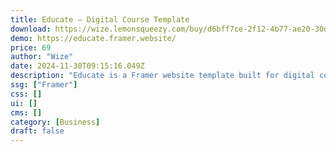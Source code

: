 ```yaml
---
title: Educate — Digital Course Template
download: https://wize.lemonsqueezy.com/buy/d6bff7ce-2f12-4b77-ae20-30dccc4a0a29
demo: https://educate.framer.website/
price: 69
author: "Wize"
date: 2024-11-30T09:15:16.049Z
description: "Educate is a Framer website template built for digital course creators. It's built with a conversion funnel that contains everything you need to sell your course effectively."
ssg: ["Framer"]
css: []
ui: []
cms: []
category: [Business]
draft: false
---
```

